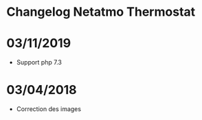 # Changelog Netatmo Thermostat

# 03/11/2019

- Support php 7.3

# 03/04/2018

- Correction des images
